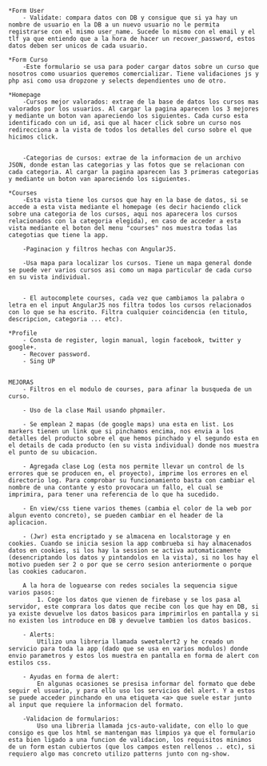 	*Form User
		- Validate: compara datos con DB y consigue que si ya hay un nombre de usuario en la DB a un nuevo usuario no le permita registrarse con el mismo user_name. Sucede lo mismo con el email y el tlf ya que entiendo que a la hora de hacer un recover_password, estos datos deben ser unicos de cada usuario.

	*Form Curso
		-Este formulario se usa para poder cargar datos sobre un curso que nosotros como usuarios queremos comercializar. Tiene validaciones js y php asi como usa dropzone y selects dependientes uno de otro.
		 
	*Homepage
		-Cursos mejor valorados: extrae de la base de datos los cursos mas valorados por los usuarios. Al cargar la pagina aparecen los 3 mejores y mediante un boton van apareciendo los siguientes. Cada curso esta identificado con un id, asi que al hacer click sobre un curso nos redirecciona a la vista de todos los detalles del curso sobre el que hicimos click.
		

		-Categorias de cursos: extrae de la informacion de un archivo JSON, donde estan las categorias y las fotos que se relacionan con cada categoria. Al cargar la pagina aparecen las 3 primeras categorias y mediante un boton van apareciendo los siguientes.

	*Courses
		-Esta vista tiene los cursos que hay en la base de datos, si se accede a esta vista mediante el homepage (es decir haciendo click sobre una categoria de los cursos, aqui nos aparecera los cursos relacionados con la categoria elegida), en caso de acceder a esta vista mediante el boton del menu "courses" nos muestra todas las categotias que tiene la app.

		-Paginacion y filtros hechas con AngularJS.

		-Usa mapa para localizar los cursos. Tiene un mapa general donde se puede ver varios cursos asi como un mapa particular de cada curso en su vista individual.

	
		- El autocomplete courses, cada vez que cambiamos la palabra o letra en el input AngularJS nos filtra todos los cursos relacionados con lo que se ha escrito. Filtra cualquier coincidencia (en titulo, descripcion, categoria ... etc). 

	*Profile
		- Consta de register, login manual, login facebook, twitter y google+.
		- Recover password.
		- Sing UP

	
	MEJORAS
		- Filtros en el modulo de courses, para afinar la busqueda de un curso.
		
		- Uso de la clase Mail usando phpmailer.		
		
		- Se emplean 2 mapas (de google maps) una esta en list. Los markers tienen un link que si pinchamos encima, nos envia a los detalles del producto sobre el que hemos pinchado y el segundo esta en el details de cada producto (en su vista individual) donde nos muestra el punto de su ubicacion. 
		
		- Agregada clase Log (esta nos permite llevar un control de ls errores que se producen en, el proyecto), imprime los errores en el directorio log. Para comprobar su funcionamiento basta con cambiar el nombre de una contante y esto provocara un fallo, el cual se imprimira, para tener una referencia de lo que ha sucedido.
		
		- En view/css tiene varios themes (cambia el color de la web por algun evento concreto), se pueden cambiar en el header de la aplicacion.
		
		- (Jwr) esta encriptado y se almacena en localstorage y en cookies. Cuando se inicia sesion la app combrueba si hay almacenados datos en cookies, si los hay la session se activa automaticamente (desencriptando los datos y pintandolos en la vista), si no los hay el motivo pueden ser 2 o por que se cerro sesion anteriormente o porque las cookies caducaron.

		A la hora de loguearse con redes sociales la sequencia sigue varios pasos:
			1. Coge los datos que vienen de firebase y se los pasa al servidor, este comprara los datos que recibe con los que hay en DB, si ya existe devuelve los datos basicos para imprimirlos en pantalla y si no existen los introduce en DB y devuelve tambien los datos basicos.

		- Alerts:
			Utilizo una libreria llamada sweetalert2 y he creado un servicio para toda la app (dado que se usa en varios modulos) donde envio parametros y estos los muestra en pantalla en forma de alert con estilos css.
		
		- Ayudas en forma de alert:
			En algunas ocasiones se presisa informar del formato que debe seguir el usuario, y para ello uso los servicios del alert. Y a estos se puede acceder pinchando en una etiqueta <a> que suele estar junto al input que requiere la informacion del formato.

		-Validacion de formularios:
			Uso una libreria llamada jcs-auto-validate, con ello lo que consigo es que los html se mantengan mas limpios ya que el formulario esta bien ligado a una funcion de validacion, los requisitos minimos de un form estan cubiertos (que los campos esten rellenos .. etc), si requiero algo mas concreto utilizo patterns junto con ng-show.




		